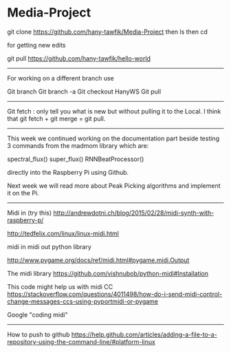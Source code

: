 # Media-Project

git clone https://github.com/hany-tawfik/Media-Project
 then ls then cd


for getting new edits 

git pull https://github.com/hany-tawfik/hello-world

____________

For working on a different branch use

Git branch
Git branch -a
Git checkout HanyWS
Git pull

___________

Git fetch : only tell you what is new but without pulling it to the Local.
I think that git fetch + git merge = git pull.

____________

This week we continued working on the documentation part beside testing 3 commands from the madmom library which are:

spectral_flux()
super_flux()
RNNBeatProcessor()

 directly into the Raspberry Pi using Github.

Next week we will read more about Peak Picking algorithms and implement it on the Pi.


_______________________

Midi in (try this)
http://andrewdotni.ch/blog/2015/02/28/midi-synth-with-raspberry-p/

http://tedfelix.com/linux/linux-midi.html

midi in midi out python library

http://www.pygame.org/docs/ref/midi.html#pygame.midi.Output

The midi library
https://github.com/vishnubob/python-midi#Installation


This code might help us with midi CC
https://stackoverflow.com/questions/4011498/how-do-i-send-midi-control-change-messages-ccs-using-pyportmidi-or-pygame

Google "coding midi"

__________________________
How to push to github 
https://help.github.com/articles/adding-a-file-to-a-repository-using-the-command-line/#platform-linux
